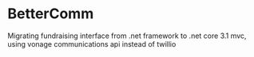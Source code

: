 # BetterComm
Migrating fundraising interface from .net framework to .net core 3.1 mvc, using vonage communications api instead of twillio 
